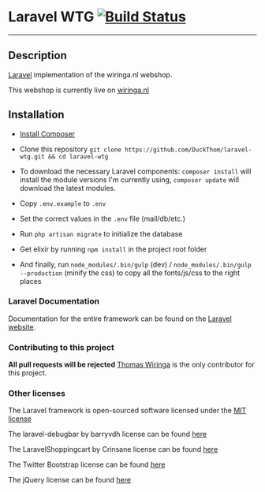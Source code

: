 # Laravel WTG [![Build Status](https://travis-ci.org/Wiringa-Technische-Groothandel/webshop.svg?branch=master)](https://travis-ci.org/Wiringa-Technische-Groothandel/webshop)

* * *

## Description

[Laravel](http://laravel.com/) implementation of the wiringa.nl webshop.

This webshop is currently live on [wiringa.nl](https://wiringa.nl)

## Installation

* [Install Composer](https://getcomposer.org)

* Clone this repository `git clone https://github.com/DuckThom/laravel-wtg.git && cd laravel-wtg`

* To download the necessary Laravel components: `composer install` will install the module versions I'm currently using, `composer update` will download the latest modules.

* Copy `.env.example` to `.env`

* Set the correct values in the `.env` file (mail/db/etc.)

* Run `php artisan migrate` to initialize the database

* Get elixir by running `npm install` in the project root folder

* And finally, run `node_modules/.bin/gulp` (dev) / `node_modules/.bin/gulp --production` (minify the css) to copy all the fonts/js/css to the right places

### Laravel Documentation

Documentation for the entire framework can be found on the [Laravel website](http://laravel.com/docs).

### Contributing to this project

**All pull requests will be rejected**
[Thomas Wiringa](https://github.com/DuckThom) is the only contributor for this project.

### Other licenses

The Laravel framework is open-sourced software licensed under the [MIT license](http://opensource.org/licenses/MIT)

The laravel-debugbar by barryvdh license can be found [here](https://github.com/barryvdh/laravel-debugbar/blob/master/LICENSE)

The LaravelShoppingcart by Crinsane license can be found [here](https://github.com/Crinsane/LaravelShoppingcart/blob/master/LICENSE)

The Twitter Bootstrap license can be found [here](https://github.com/twbs/bootstrap/blob/master/LICENSE)

The jQuery license can be found [here](https://jquery.org/license/)
